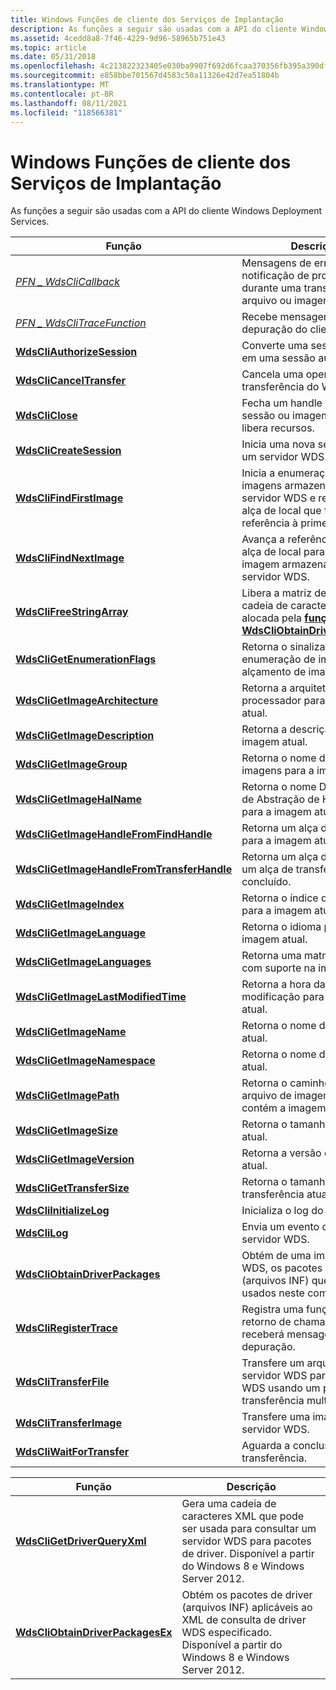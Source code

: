 ```yaml
---
title: Windows Funções de cliente dos Serviços de Implantação
description: As funções a seguir são usadas com a API do cliente Windows Deployment Services.
ms.assetid: 4cedd8a8-7f46-4229-9d96-58965b751e43
ms.topic: article
ms.date: 05/31/2018
ms.openlocfilehash: 4c213822323405e030ba9907f692d6fcaa370356fb395a390dfa0f1fc0818244
ms.sourcegitcommit: e858bbe701567d4583c50a11326e42d7ea51804b
ms.translationtype: MT
ms.contentlocale: pt-BR
ms.lasthandoff: 08/11/2021
ms.locfileid: "118566381"
---
```

# <a name="windows-deployment-services-client-functions"></a>Windows Funções de cliente dos Serviços de Implantação

As funções a seguir são usadas com a API do cliente Windows Deployment Services.



| Função                                                                                 | Descrição                                                                                                                            |
|------------------------------------------------------------------------------------------|----------------------------------------------------------------------------------------------------------------------------------------|
| [*PFN \_ WdsCliCallback*](/windows/desktop/api/WdsClientAPI/nc-wdsclientapi-pfn_wdsclicallback)                                          | Mensagens de erro e notificação de progresso durante uma transferência de arquivo ou imagem.                                                              |
| [*PFN \_ WdsCliTraceFunction*](/windows/desktop/api/WdsClientAPI/nc-wdsclientapi-pfn_wdsclitracefunction)                                | Recebe mensagens de depuração do cliente WDS.                                                                                       |
| [**WdsCliAuthorizeSession**](/windows/desktop/api/WdsClientAPI/nf-wdsclientapi-wdscliauthorizesession)                                 | Converte uma sessão anônima em uma sessão autenticada.                                                                           |
| [**WdsCliCancelTransfer**](/windows/desktop/api/WdsClientAPI/nf-wdsclientapi-wdsclicanceltransfer)                                     | Cancela uma operação de transferência do WDS.                                                                                                      |
| [**WdsCliClose**](/windows/desktop/api/WdsClientAPI/nf-wdsclientapi-wdscliclose)                                                       | Fecha um handle para uma sessão ou imagem do WDS e libera recursos.                                                                      |
| [**WdsCliCreateSession**](/windows/desktop/api/WdsClientAPI/nf-wdsclientapi-wdsclicreatesession)                                       | Inicia uma nova sessão com um servidor WDS.                                                                                                |
| [**WdsCliFindFirstImage**](/windows/desktop/api/WdsClientAPI/nf-wdsclientapi-wdsclifindfirstimage)                                     | Inicia a enumeração de imagens armazenadas em um servidor WDS e retorna um alça de local que faz referência à primeira imagem.                     |
| [**WdsCliFindNextImage**](/windows/desktop/api/WdsClientAPI/nf-wdsclientapi-wdsclifindnextimage)                                       | Avança a referência de um alça de local para a próxima imagem armazenada em um servidor WDS.                                                      |
| [**WdsCliFreeStringArray**](/windows/desktop/api/WdsClientAPI/nf-wdsclientapi-wdsclifreestringarray)                                   | Libera a matriz de valores de cadeia de caracteres que é alocada pela [**função WdsCliObtainDriverPackages.**](/windows/desktop/api/WdsClientAPI/nf-wdsclientapi-wdscliobtaindriverpackages) |
| [**WdsCliGetEnumerationFlags**](/windows/desktop/api/WdsClientAPI/nf-wdsclientapi-wdscligetenumerationflags)                           | Retorna o sinalizador de enumeração de imagem para o alçamento de imagem atual.                                                                       |
| [**WdsCliGetImageArchitecture**](/windows/desktop/api/WdsClientAPI/nf-wdsclientapi-wdscligetimagearchitecture)                         | Retorna a arquitetura do processador para a imagem atual.                                                                              |
| [**WdsCliGetImageDescription**](/windows/desktop/api/WdsClientAPI/nf-wdsclientapi-wdscligetimagedescription)                           | Retorna a descrição da imagem atual.                                                                                          |
| [**WdsCliGetImageGroup**](/windows/desktop/api/WdsClientAPI/nf-wdsclientapi-wdscligetimagegroup)                                       | Retorna o nome do grupo de imagens para a imagem atual.                                                                                    |
| [**WdsCliGetImageHalName**](/windows/desktop/api/WdsClientAPI/nf-wdsclientapi-wdscligetimagehalname)                                   | Retorna o nome DAL (Camada de Abstração de Hardware) para a imagem atual.                                                               |
| [**WdsCliGetImageHandleFromFindHandle**](/windows/desktop/api/WdsClientAPI/nf-wdsclientapi-wdscligetimagehandlefromfindhandle)         | Retorna um alça de imagem para a imagem atual.                                                                                         |
| [**WdsCliGetImageHandleFromTransferHandle**](/windows/desktop/api/WdsClientAPI/nf-wdsclientapi-wdscligetimagehandlefromtransferhandle) | Retorna um alça de imagem de um alça de transferência concluído.                                                                              |
| [**WdsCliGetImageIndex**](/windows/desktop/api/WdsClientAPI/nf-wdsclientapi-wdscligetimageindex)                                       | Retorna o índice de imagem para a imagem atual.                                                                                         |
| [**WdsCliGetImageLanguage**](/windows/desktop/api/WdsClientAPI/nf-wdsclientapi-wdscligetimagelanguage)                                 | Retorna o idioma padrão da imagem atual.                                                                                     |
| [**WdsCliGetImageLanguages**](/windows/desktop/api/WdsClientAPI/nf-wdsclientapi-wdscligetimagelanguages)                               | Retorna uma matriz de idiomas com suporte na imagem atual.                                                                          |
| [**WdsCliGetImageLastModifiedTime**](/windows/desktop/api/WdsClientAPI/nf-wdsclientapi-wdscligetimagelastmodifiedtime)                 | Retorna a hora da última modificação para a imagem atual.                                                                                  |
| [**WdsCliGetImageName**](/windows/desktop/api/WdsClientApi/nf-wdsclientapi-wdscligetimagename)                                         | Retorna o nome da imagem atual.                                                                                                 |
| [**WdsCliGetImageNamespace**](/windows/desktop/api/WdsClientApi/nf-wdsclientapi-wdscligetimagenamespace)                               | Retorna o nome da imagem atual.                                                                                                 |
| [**WdsCliGetImagePath**](/windows/desktop/api/WdsClientAPI/nf-wdsclientapi-wdscligetimagepath)                                         | Retorna o caminho para o arquivo de imagem que contém a imagem atual.                                                                    |
| [**WdsCliGetImageSize**](/windows/desktop/api/WdsClientAPI/nf-wdsclientapi-wdscligetimagesize)                                         | Retorna o tamanho da imagem atual.                                                                                                 |
| [**WdsCliGetImageVersion**](/windows/desktop/api/WdsClientAPI/nf-wdsclientapi-wdscligetimageversion)                                   | Retorna a versão da imagem atual.                                                                                              |
| [**WdsCliGetTransferSize**](/windows/desktop/api/WdsClientApi/nf-wdsclientapi-wdscligettransfersize)                                   | Retorna o tamanho da transferência atual.                                                                                              |
| [**WdsCliInitializeLog**](/windows/desktop/api/WdsClientAPI/nf-wdsclientapi-wdscliinitializelog)                                       | Inicializa o log do cliente.                                                                                                    |
| [**WdsCliLog**](/windows/desktop/api/WdsClientAPI/nf-wdsclientapi-wdsclilog)                                                           | Envia um evento de log para o servidor WDS.                                                                                                   |
| [**WdsCliObtainDriverPackages**](/windows/desktop/api/WdsClientAPI/nf-wdsclientapi-wdscliobtaindriverpackages)                         | Obtém de uma imagem do WDS, os pacotes de driver (arquivos INF) que podem ser usados neste computador.                                           |
| [**WdsCliRegisterTrace**](/windows/desktop/api/WdsClientAPI/nf-wdsclientapi-wdscliregistertrace)                                       | Registra uma função de retorno de chamada que receberá mensagens de depuração.                                                                    |
| [**WdsCliTransferFile**](/windows/desktop/api/WdsClientAPI/nf-wdsclientapi-wdsclitransferfile)                                         | Transfere um arquivo de um servidor WDS para o cliente WDS usando um protocolo de transferência multicast.                                              |
| [**WdsCliTransferImage**](/windows/desktop/api/WdsClientAPI/nf-wdsclientapi-wdsclitransferimage)                                       | Transfere uma imagem de um servidor WDS.                                                                                                  |
| [**WdsCliWaitForTransfer**](/windows/desktop/api/WdsClientAPI/nf-wdsclientapi-wdscliwaitfortransfer)                                   | Aguarda a conclusão de uma transferência.                                                                                                      |



 



| Função                                                             | Descrição                                                                                                                                                    |
|----------------------------------------------------------------------|----------------------------------------------------------------------------------------------------------------------------------------------------------------|
| [**WdsCliGetDriverQueryXml**](/windows/desktop/api/WdsClientAPI/nf-wdsclientapi-wdscligetdriverqueryxml)           | Gera uma cadeia de caracteres XML que pode ser usada para consultar um servidor WDS para pacotes de driver. Disponível a partir do Windows 8 e Windows Server 2012.               |
| [**WdsCliObtainDriverPackagesEx**](/windows/desktop/api/WdsClientAPI/nf-wdsclientapi-wdscliobtaindriverpackagesex) | Obtém os pacotes de driver (arquivos INF) aplicáveis ao XML de consulta de driver WDS especificado. Disponível a partir do Windows 8 e Windows Server 2012. |



 

 

 




